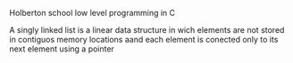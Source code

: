 Holberton school low level programming in C

A singly linked list is a linear data structure in wich elements are not stored
in contiguos memory locations aand each element is conected only to its next element using a pointer
